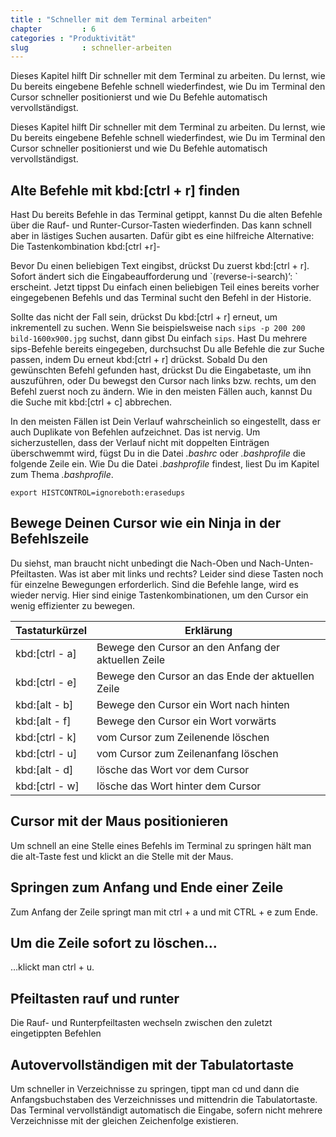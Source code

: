 ```yaml
---
title : "Schneller mit dem Terminal arbeiten"
chapter         : 6
categories : "Produktivität"
slug            : schneller-arbeiten
---
```

Dieses Kapitel hilft Dir schneller mit dem Terminal zu arbeiten. Du lernst, wie Du bereits eingebene Befehle schnell wiederfindest, wie Du im Terminal den
Cursor schneller positionierst und wie Du Befehle automatisch vervollständigst.

Dieses Kapitel hilft Dir schneller mit dem Terminal zu arbeiten. Du
lernst, wie Du bereits eingebene Befehle schnell wiederfindest, wie Du
im Terminal den Cursor schneller positionierst und wie Du Befehle
automatisch vervollständigst.

## Alte Befehle mit kbd:\[ctrl + r\] finden

Hast Du bereits Befehle in das Terminal getippt, kannst Du die alten
Befehle über die Rauf- und Runter-Cursor-Tasten wiederfinden. Das kann
schnell aber in lästiges Suchen ausarten. Dafür gibt es eine hilfreiche
Alternative: Die Tastenkombination kbd:\[ctrl +r\]-

Bevor Du einen beliebigen Text eingibst, drückst Du zuerst kbd:\[ctrl +
r\]. Sofort ändert sich die Eingabeaufforderung und
\`(reverse-i-search)’: \` erscheint. Jetzt tippst Du einfach einen
beliebigen Teil eines bereits vorher eingegebenen Befehls und das
Terminal sucht den Befehl in der Historie.

Sollte das nicht der Fall sein, drückst Du kbd:\[ctrl + r\] erneut, um
inkrementell zu suchen. Wenn Sie beispielsweise nach `sips -p 200 200
bild-1600x900.jpg` suchst, dann gibst Du einfach `sips`. Hast Du mehrere
sips-Befehle bereits eingegeben, durchsuchst Du alle Befehle die zur
Suche passen, indem Du erneut kbd:\[ctrl + r\] drückst. Sobald Du den
gewünschten Befehl gefunden hast, drückst Du die Eingabetaste, um ihn
auszuführen, oder Du bewegst den Cursor nach links bzw. rechts, um den
Befehl zuerst noch zu ändern. Wie in den meisten Fällen auch, kannst Du
die Suche mit kbd:\[ctrl + c\] abbrechen.

In den meisten Fällen ist Dein Verlauf wahrscheinlich so eingestellt,
dass er auch Duplikate von Befehlen aufzeichnet. Das ist nervig. Um
sicherzustellen, dass der Verlauf nicht mit doppelten Einträgen
überschwemmt wird, fügst Du in die Datei *.bashrc* oder *.bashprofile*
die folgende Zeile ein. Wie Du die Datei *.bashprofile* findest, liest
Du im Kapitel zum Thema *.bashprofile*.

    export HISTCONTROL=ignoreboth:erasedups

## Bewege Deinen Cursor wie ein Ninja in der Befehlszeile

Du siehst, man braucht nicht unbedingt die Nach-Oben und
Nach-Unten-Pfeiltasten. Was ist aber mit links und rechts? Leider sind
diese Tasten noch für einzelne Bewegungen erforderlich. Sind die Befehle
lange, wird es wieder nervig. Hier sind einige Tastenkombinationen, um
den Cursor ein wenig effizienter zu
bewegen.

| Tastaturkürzel   | Erklärung                                           |
| ---------------- | --------------------------------------------------- |
| kbd:\[ctrl - a\] | Bewege den Cursor an den Anfang der aktuellen Zeile |
| kbd:\[ctrl - e\] | Bewege den Cursor an das Ende der aktuellen Zeile   |
| kbd:\[alt - b\]  | Bewege den Cursor ein Wort nach hinten              |
| kbd:\[alt - f\]  | Bewege den Cursor ein Wort vorwärts                 |
| kbd:\[ctrl - k\] | vom Cursor zum Zeilenende löschen                   |
| kbd:\[ctrl - u\] | vom Cursor zum Zeilenanfang löschen                 |
| kbd:\[alt - d\]  | lösche das Wort vor dem Cursor                      |
| kbd:\[ctrl - w\] | lösche das Wort hinter dem Cursor                   |

## Cursor mit der Maus positionieren

Um schnell an eine Stelle eines Befehls im Terminal zu springen hält man
die alt-Taste fest und klickt an die Stelle mit der Maus.

## Springen zum Anfang und Ende einer Zeile

Zum Anfang der Zeile springt man mit ctrl + a und mit CTRL + e zum Ende.

## Um die Zeile sofort zu löschen…

…klickt man ctrl + u.

## Pfeiltasten rauf und runter

Die Rauf- und Runterpfeiltasten wechseln zwischen den zuletzt
eingetippten Befehlen

## Autovervollständigen mit der Tabulatortaste

Um schneller in Verzeichnisse zu springen, tippt man cd und dann die
Anfangsbuchstaben des Verzeichnisses und mittendrin die Tabulatortaste.
Das Terminal vervollständigt automatisch die Eingabe, sofern nicht
mehrere Verzeichnisse mit der gleichen Zeichenfolge existieren.
